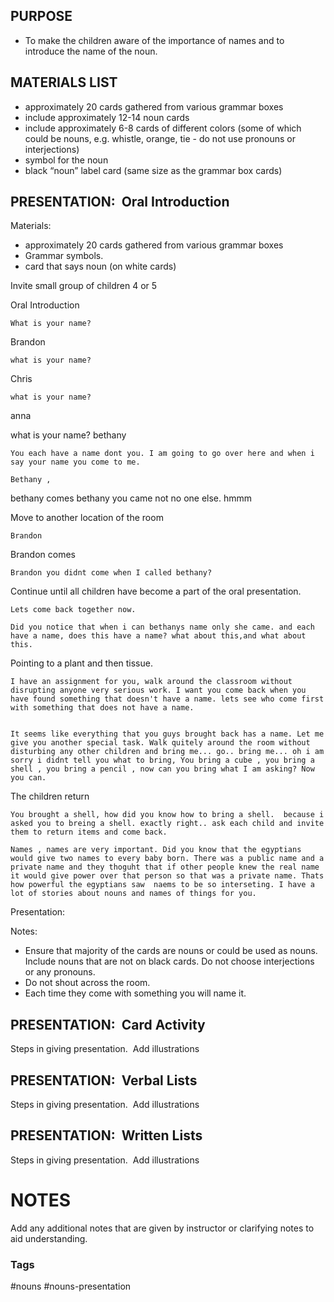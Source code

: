 

## PURPOSE

-   To make the children aware of the importance of names and to introduce the name of the noun.

## MATERIALS LIST

-   approximately 20 cards gathered from various grammar boxes
-   include approximately 12-14 noun cards
-   include approximately 6-8 cards of different colors (some of which could be nouns, e.g. whistle, orange, tie - do not use pronouns or interjections)
-   symbol for the noun
-   black “noun” label card (same size as the grammar box cards) 

## PRESENTATION:  Oral Introduction

Materials:
- approximately 20 cards gathered from various grammar boxes
- Grammar symbols.
- card that says noun (on white cards)


Invite small group of children 4 or 5 

Oral Introduction

	What is your name? 

Brandon

	what is your name?
	
Chris

	what is your name?
anna
 
 what is your name?
 bethany

	You each have a name dont you. I am going to go over here and when i say your name you come to me. 

	Bethany ,

bethany comes
	bethany you came not no one else. hmmm

Move to another location of the room 

	Brandon

Brandon comes 

	Brandon you didnt come when I called bethany?


Continue until all children have become a part of the oral presentation. 


	Lets come back together now. 

	Did you notice that when i can bethanys name only she came. and each have a name, does this have a name? what about this,and what about this. 

Pointing to a plant and then tissue.

	I have an assignment for you, walk around the classroom without disrupting anyone very serious work. I want you come back when you have found something that doesn't have a name. lets see who come first with something that does not have a name.


	It seems like everything that you guys brought back has a name. Let me give you another special task. Walk quitely around the room without disturbing any other children and bring me... go.. bring me... oh i am sorry i didnt tell you what to bring, You bring a cube , you bring a shell , you bring a pencil , now can you bring what I am asking? Now you can. 

The children return

	You brought a shell, how did you know how to bring a shell.  because i asked you to breing a shell. exactly right.. ask each child and invite them to return items and come back. 

	Names , names are very important. Did you know that the egyptians would give two names to every baby born. There was a public name and a private name and they thoguht that if other people knew the real name it would give power over that person so that was a private name. Thats how powerful the egyptians saw  naems to be so interseting. I have a lot of stories about nouns and names of things for you. 

Presentation:


Notes:
* Ensure that majority of the cards are nouns or could be used as nouns. Include nouns that are not on black cards. Do not choose interjections or any pronouns. 
* Do not shout across the room. 
* Each time they come with something you will name it. 


  

## PRESENTATION:  Card Activity

Steps in giving presentation.  Add illustrations

  

## PRESENTATION:  Verbal Lists

Steps in giving presentation.  Add illustrations

## PRESENTATION:  Written Lists

Steps in giving presentation.  Add illustrations

  

# NOTES

Add any additional notes that are given by instructor or clarifying notes to aid understanding.



### Tags
#nouns #nouns-presentation 